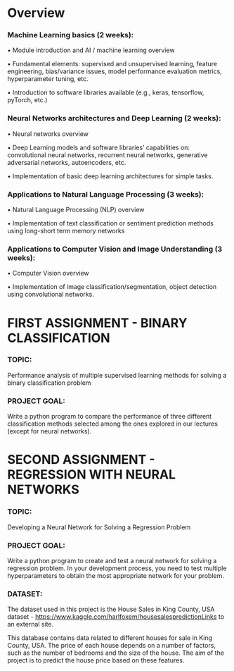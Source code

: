 # Overview
### Machine Learning basics (2 weeks):

• Module introduction and AI / machine learning overview

• Fundamental elements: supervised and unsupervised learning, feature engineering, bias/variance issues, model performance evaluation metrics, hyperparameter tuning, etc.

• Introduction to software libraries available (e.g., keras, tensorflow, pyTorch, etc.)

### Neural Networks architectures and Deep Learning (2 weeks):

• Neural networks overview

• Deep Learning models and software libraries’ capabilities on: convolutional neural networks, recurrent neural networks, generative adversarial networks, autoencoders, etc.

• Implementation of basic deep learning architectures for simple tasks.

### Applications to Natural Language Processing (3 weeks):

• Natural Language Processing (NLP) overview

• Implementation of text classification or sentiment prediction methods using long-short term memory networks

### Applications to Computer Vision and Image Understanding (3 weeks):

• Computer Vision overview

• Implementation of image classification/segmentation, object detection using convolutional networks.

# FIRST ASSIGNMENT - BINARY CLASSIFICATION
### TOPIC:  
Performance analysis of multiple supervised learning methods for solving a binary classification problem

### PROJECT GOAL: 
Write a python program to compare the performance of three different classification methods selected among the ones explored in our lectures (except for neural networks). 

# SECOND ASSIGNMENT - REGRESSION WITH NEURAL NETWORKS
### TOPIC: 
Developing a Neural Network for Solving a Regression Problem

### PROJECT GOAL: 
Write a python program to create and test a neural network for solving a regression problem. In your development process, you need to test multiple hyperparameters to obtain the most appropriate network for your problem. 

### DATASET: 
The dataset used in this project is the House Sales in King County, USA dataset - https://www.kaggle.com/harlfoxem/housesalespredictionLinks to an external site.  

This database contains data related to different houses for sale in King County, USA. The price of each house depends on a number of factors, such as the number of bedrooms and the size of the house. The aim of the project is to predict the house price based on these features. 
